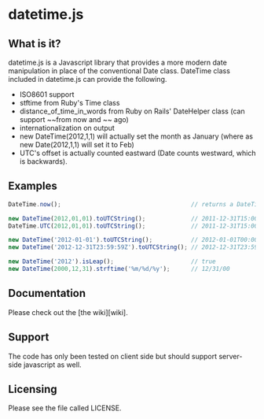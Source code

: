 # datetime.js


## What is it?
datetime.js is a Javascript library that provides a more modern date manipulation in place of the conventional Date class.
DateTime class included in datetime.js can provide the following.

* ISO8601 support
* stftime from Ruby's Time class
* distance_of_time_in_words from Ruby on Rails' DateHelper class (can support ~~from now and ~~ ago)
* internationalization on output
* new DateTime(2012,1,1) will actually set the month as January (where as new Date(2012,1,1) will set it to Feb)
* UTC's offset is actually counted eastward (Date counts westward, which is backwards).


## Examples
``` javascript
DateTime.now();                                     // returns a DateTime instance with current local time.

new DateTime(2012,01,01).toUTCString();             // 2011-12-31T15:00:00Z (interpreted as local time)
DateTime.UTC(2012,01,01).toUTCString();             // 2011-12-31T15:00:00Z (use DateTime.UTC to interpret as UTC time)

new DateTime('2012-01-01').toUTCString();           // 2012-01-01T00:00:00Z (string in ISO8601 format is interpreted as UTC time)
new DateTime('2012-12-31T23:59:59Z').toUTCString(); // 2012-12-31T23:59:59Z

new DateTime('2012').isLeap();                      // true
new DateTime(2000,12,31).strftime('%m/%d/%y');      // 12/31/00
```


## Documentation
Please check out the [the wiki][wiki].


## Support
The code has only been tested on client side but should support server-side javascript as well.


## Licensing
Please see the file called LICENSE.
